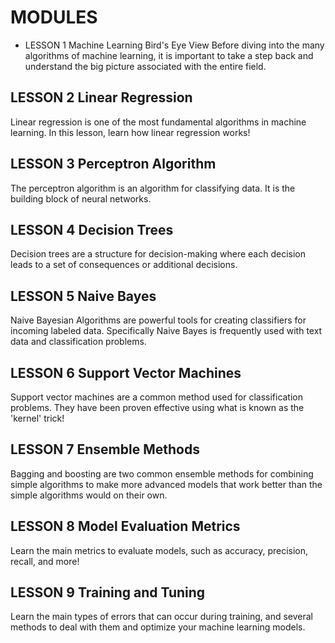# MODULES

* LESSON 1 Machine Learning Bird's Eye View
Before diving into the many algorithms of machine learning, 
it is important to take a step back and understand the big picture associated with the entire field.

## LESSON 2 Linear Regression
Linear regression is one of the most fundamental algorithms in machine learning. 
In this lesson, learn how linear regression works!


## LESSON 3 Perceptron Algorithm
The perceptron algorithm is an algorithm for classifying data. It is the building block of neural networks.


## LESSON 4 Decision Trees
Decision trees are a structure for decision-making where each decision leads to a set of consequences or additional decisions.


## LESSON 5 Naive Bayes
Naive Bayesian Algorithms are powerful tools for creating classifiers for incoming labeled data. 
Specifically Naive Bayes is frequently used with text data and classification problems.


## LESSON 6 Support Vector Machines
Support vector machines are a common method used for classification problems. 
They have been proven effective using what is known as the 'kernel' trick!

## LESSON 7 Ensemble Methods
Bagging and boosting are two common ensemble methods for combining simple algorithms to make more advanced models
that work better than the simple algorithms would on their own.


## LESSON 8 Model Evaluation Metrics
Learn the main metrics to evaluate models, such as accuracy, precision, recall, and more!


## LESSON 9 Training and Tuning
Learn the main types of errors that can occur during training, and several methods to deal with them 
and optimize your machine learning models.
